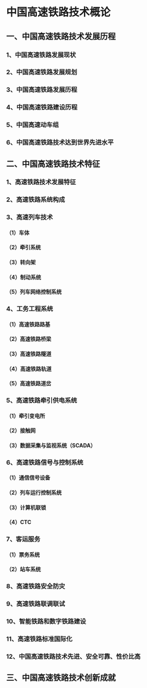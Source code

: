 # 中国高速铁路技术概论 

## 一、中国高速铁路技术发展历程

### 1、中国高速铁路发展现状

### 2、中国高速铁路发展规划

### 3、中国高速铁路发展历程

### 4、中国高速铁路建设历程	

### 5、中国高速动车组

### 6、中国高速铁路技术达到世界先进水平

## 二、中国高速铁路技术特征

### 1、高速铁路技术发展特征

### 2、高速铁路系统构成

### 3、高速列车技术

#### （1）车体

#### （2）牵引系统

#### （3）转向架

#### （4）制动系统

#### （5）列车网络控制系统

### 4、工务工程系统

#### （1）高速铁路路基

#### （2）高速铁路桥梁

#### （3）高速铁路隧道

#### （4）高速铁路轨道

#### （5）高速铁路道岔

### 5、高速铁路牵引供电系统

#### （1）牵引变电所

#### （2）接触网

#### （3）数据采集与监视系统（SCADA）

### 6、高速铁路信号与控制系统

#### （1）通信信号设备

#### （2）列车运行控制系统

#### （3）计算机联锁

#### （4）CTC

### 7、客运服务

#### （1）票务系统

#### （2）站车系统

### 8、高速铁路安全防灾

### 9、高速铁路联调联试

### 10、智能铁路和数字铁路建设

### 11、高速铁路标准国际化

### 12、中国高速铁路技术先进、安全可靠、性价比高

## 三、中国高速铁路技术创新成就

